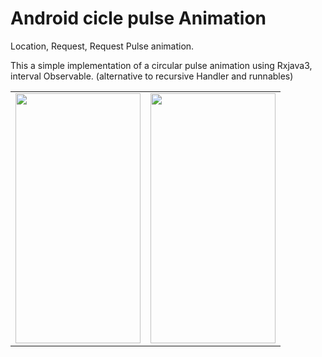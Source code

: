 # Android cicle pulse Animation

Location, Request, Request Pulse animation.


This a simple implementation of a circular pulse animation using Rxjava3, interval Observable. (alternative to recursive Handler and runnables)


<table>
<tr>
<td>
<img  width="200" height="400" src="https://github.com/AmosKorir/covista/blob/master/art/a.jpg"/>
</td>
<td>

<img  width="200" height="400" src="https://github.com/AmosKorir/covista/blob/master/art/b.jpg"/>
</td>
</tr>
</table>

